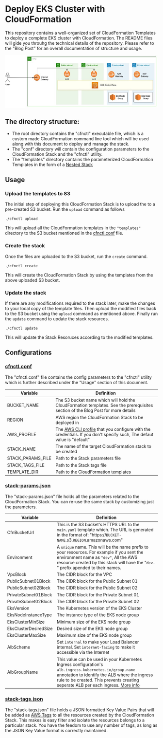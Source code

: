 # Deploy EKS Cluster with CloudFormation

This repository contains a well-organized set of CloudFormation Templates to deploy a complete EKS cluster with CloudFormation.
The README files will gide you throuhg the technical details of the repository. Please refer to the "Blog Post" for an overall documentation of structure and usage.

![Deployment Diagram](./docs/deployment-diagram.jpeg)

## The directory structure:

- The root directory contains the "cfnctl" executable file, which is a custom made CloudFormation command line tool which will be used along with this document to deploy and manage the stack.
- The "conf" directory will contain the configuration parameters to the CloudFormation Stack and the "cfnctl" utility.
- The "templates" directory contains the parameterized CloudFormation Templates in the form of a [Nested Stack](https://docs.aws.amazon.com/AWSCloudFormation/latest/UserGuide/using-cfn-nested-stacks.html)

## Usage

### Upload the templates to S3
The initial step of deploying this CloudFormation Stack is to upload the to a pre-created S3 bucket. Run the `upload` command as follows

```
./cfnctl upload 
```
This will upload all the CloudFormation templates in the `"templates"` directory to the S3 bucket mentioned in the [cfnctl.conf](https://github.com/thilinaba/eks-cloudformation/blob/main/conf/cfnctl.conf) file.

### Create the stack
Once the files are uploaded to the S3 bucket, run the `create` command.

```
./cfnctl create 
```
This will create the CloudFormation Stack by using the templates from the above uploaded S3 bucket.

### Update the stack
If there are any modifications required to the stack later, make the changes to your local copy of the template files.
Then upload the modified files back to the S3 bucket using the `upload` command as mentioned above.
Finally run the `update` command to update the stack resources.

```
./cfnctl update 
```

This will update the Stack Resoruces according to the modified templates.

## Configurations

### [cfnctl.conf](https://github.com/thilinaba/eks-cloudformation/blob/main/conf/cfnctl.conf)

The "cfnctl.conf" file contains the config parameters to the "cfnctl" utility which is further described under the "Usage" section of this document.

| Variable | Definition |
| ------ | ------ |
| BUCKET_NAME | The S3 bucket name which will hold the CloudFormation templates. See the prerequisites section of the Blog Post for more details |
| REGION | AWS region the CloudFormation Stack to be deployed in |
| AWS_PROFILE | The [AWS CLI profile](https://docs.aws.amazon.com/cli/latest/userguide/cli-configure-profiles.html) that you configure with the credentials. If you don't specify such, The defaut value is "default" |
| STACK_NAME | The name of the target CloudFormation stack to be created |
| STACK_PARAMS_FILE | Path to the Stack parameters file |
| STACK_TAGS_FILE | Path to the Stack tags file |
| TEMPLATE_DIR | Path to the CloudFormation templates |

### [stack-params.json](https://github.com/thilinaba/eks-cloudformation/blob/main/conf/stack-params.json)

The "stack-params.json" file holds all the parameters related to the CloudFormation Stack. You can re-use the same stack by customizing just the parameters.

| Variable | Definition |
| ------ | ------ |
| CfnBucketUrl | This is the S3 bucket's HTTPS URL to the `main.yaml` template which. The URL is generated in the format of: "https://`BUCKET-NAME`.s3.`REGION`.amazonaws.com" |
| Environment | A `unique` name. This will be the name prefix to your resources. For example if you sent the environment name as `"dev"`, All the AWS resource created by this stack will have the "`dev-`" prefix apended to their names.|
| VpcBlock | The CIDR block for the VPC |
| PublicSubnet01Block | The CIDR block for the Public Subnet 01 |
| PublicSubnet02Block | The CIDR block for the Public Subnet 02 |
| PrivateSubnet01Block | The CIDR block for the Private Subnet 01 |
| PrivateSubnet02Block | The CIDR block for the Private Subnet 02 |
| EksVersion | The Kubernetes version of the EKS Cluster |
| EksNodeInstanceType | The instance type of the EKS node group |
| EksClusterMinSize | Minimum size of the EKS node group |
| EksClusterDesiredSize | Desired size of the EKS node group  |
| EksClusterMaxSize | Maximum size of the EKS node group  |
| AlbScheme | Set `internal` to make your Load Balancer internal. Set `internet-facing` to make it accessible via the Internet|
| AlbGroupName | This value can be used in your Kubernetes Ingress configuration's `alb.ingress.kubernetes.io/group.name` annotation to identify the ALB where the ingress rule to be created. This prevents creating seperate ALB per each ingress. [More info](https://kubernetes-sigs.github.io/aws-load-balancer-controller/v2.2/guide/ingress/annotations/#group.name)  |


### [stack-tags.json](https://github.com/thilinaba/eks-cloudformation/blob/main/conf/stack-tags.json)

The "stack-tags.json" file holds a JSON formatted Key Value Pairs that will be added as [AWS Tags](https://docs.aws.amazon.com/general/latest/gr/aws_tagging.html) to all the resources created by the CloudFormation Stack. This makes is easy filter and isolate the resources belongs to a particular stack. You have the feedom to use any number of tags, as long as the JSON Key Value format is correctly maintained.